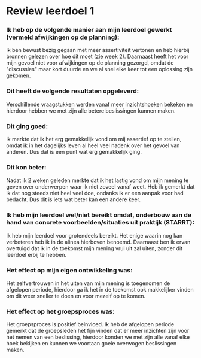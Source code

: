 # Review leerdoel 1

### Ik heb op de volgende manier aan mijn leerdoel gewerkt (vermeld afwijkingen op de planning):
Ik ben bewust bezig gegaan met meer assertiviteit vertonen en heb hierbij bronnen gelezen over hoe dit moet (zie week 2). Daarnaast heeft het voor mijn gevoel niet voor afwijkingen op de planning gezorgd, omdat de "discussies" maar kort duurde en we al snel elke keer tot een oplossing zijn gekomen.


### Dit heeft de volgende resultaten opgeleverd:
Verschillende vraagstukken werden vanaf meer inzichtshoeken bekeken en hierdoor hebben we met zijn alle betere beslissingen kunnen maken.


### Dit ging goed:
Ik merkte dat ik het erg gemakkelijk vond om mij assertief op te stellen, omdat ik in het dagelijks leven al heel veel nadenk over het gevoel van anderen. Dus dat is een punt wat erg gemakkelijk ging.


### Dit kon beter:
Nadat ik 2 weken geleden merkte dat ik het lastig vond om mijn mening te geven over onderwerpen waar ik niet zoveel vanaf weet. Heb ik gemerkt dat ik dat nog steeds niet heel veel doe, ondanks ik er een aanpak voor had bedacht. Dus dit is iets wat beter kan een andere keer.


### Ik heb mijn leerdoel wel/niet bereikt omdat, onderbouw aan de hand van concrete voorbeelden/situaties uit praktijk (STARRT):
Ik heb mijn leerdoel voor grotendeels bereikt. Het enige waarin nog kan verbeteren heb ik in de alinea hierboven benoemd. Daarnaast ben ik ervan overtuigd dat ik in de toekomst mijn mening vrui uit zal uiten, zonder dit leerdoel erbij te hebben.


### Het effect op mijn eigen ontwikkeling was:
Het zelfvertrouwen in het uiten van mijn mening is toegenomen de afgelopen periode, hierdoor ga ik het in de toekomst ook makkelijker vinden om dit weer sneller te doen en voor mezelf op te komen.


### Het effect op het groepsproces was:
Het groepsproces is positief beinvloed. Ik heb de afgelopen periode gemerkt dat de groepsleden het fijn vinden dat er meer inzichten zijn voor het nemen van een beslissing, hierdoor konden we met zijn alle vanaf elke hoek bekijken en kunnen we voortaan goeie overwogen beslissingen maken.

